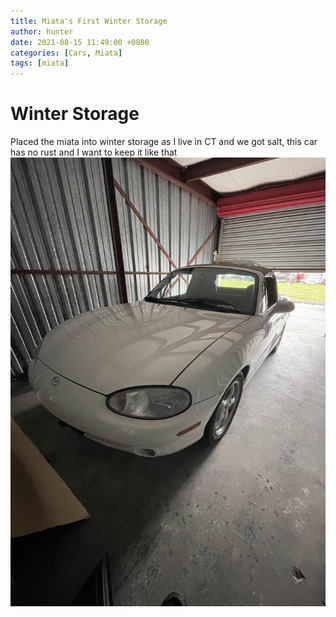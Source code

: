 ```yaml
---
title: Miata's First Winter Storage
author: hunter
date: 2021-08-15 11:49:00 +0800
categories: [Cars, Miata]
tags: [miata]
---
```


# Winter Storage

Placed the miata into winter storage as I live in CT and we got salt, this car has no rust and I want to keep it like that
<img src="https://raw.githubusercontent.com/HunterCustom/HunterCustom.github.io/master/assets/img/image_2024-02-18_000626159.png" alt="Miata in storage">
